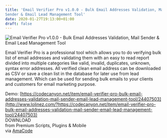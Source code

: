 ```yaml
---
title: 'Email Verifier Pro v1.0.0 - Bulk Email Addresses Validation, Mail
Sender & Email Lead Management Tool'
date: 2020-01-27T19:13:00+01:00
draft: false
---
```


![Email Verifier Pro v1.0.0 - Bulk Email Addresses Validation, Mail Sender & Email Lead Management Tool](http://www.codelist.cc/uploads/posts/2020-01/1580148567_emailverifierpro.jpg "Email Verifier Pro v1.0.0 - Bulk Email Addresses Validation, Mail Sender & Email Lead Management Tool")  
  
Email Verifier Pro is a professional tool which allows you to do verifying bulk list of email addresses and validating them with an easy to read report divided into multiple categories like valid, invalid, duplicates, unknown, syntax error addresses. All verified clean email address can be downloaded as CSV or save a clean list in the database for later use from lead management. Which can be used for sending bulk emails to your clients and customers for email marketing purpose.  
  
Demo: [https://codecanyon.net/item/email-verifier-pro-bulk-email-addresses-validation-mail-sender-email-lead-management-tool/24407503](http://www.lolinez.com/?https://codecanyon.net/item/email-verifier-pro-bulk-email-addresses-validation-mail-sender-email-lead-management-tool/24407503)  
DOWNLOAD  
from Premium Scripts, Plugins & Mobile  
via [AmaCode](https://amazcode.ooo)